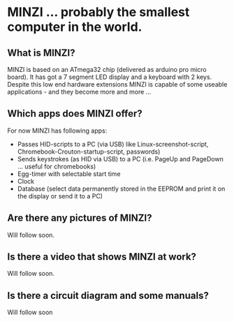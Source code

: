 # MINZI ... probably the smallest computer in the world.

## What is MINZI?
MINZI is based on an ATmega32 chip (delivered as arduino pro micro board).
It has got a 7 segment LED display and a keyboard with 2 keys.
Despite this low end hardware extensions MINZI is capable of some useable applications - and they become more and more ...

## Which apps does MINZI offer?
For now MINZI has following apps:
* Passes HID-scripts to a PC (via USB) like Linux-screenshot-script, Chromebook-Crouton-startup-script, passwords)
* Sends keystrokes (as HID via USB) to a PC (i.e. PageUp and PageDown ... useful for chromebooks)
* Egg-timer with selectable start time
* Clock
* Database (select data permanently stored in the EEPROM and print it on the display or send it to a PC)

## Are there any pictures of MINZI?
Will follow soon.

## Is there a video that shows MINZI at work?
Will follow soon.

## Is there a circuit diagram and some manuals?
Will follow soon
